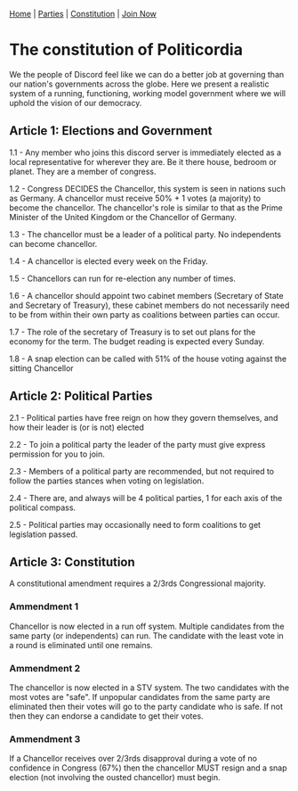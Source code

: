 [Home](index.html) | [Parties](party.html) | [Constitution](constitution.html) | [Join Now](https://discord.gg/QkVACATvUf)

# The constitution of Politicordia 

We the people of Discord feel like we can do a better job at governing than our nation's governments across the globe. Here we present a realistic system of a running, functioning, working model government where we will uphold the vision of our democracy.

## Article 1: Elections and Government

1.1 - Any member who joins this discord server is immediately elected as a local representative for wherever they are. Be it there house, bedroom or planet. They are a member of congress.

1.2 - Congress DECIDES the Chancellor, this system is seen in nations such as Germany. A chancellor must receive 50% + 1 votes (a majority) to become the chancellor. The chancellor's role is similar to that as the Prime Minister of the United Kingdom or the Chancellor of Germany.

1.3 - The chancellor must be a leader of a political party. No independents can become chancellor.

1.4 - A chancellor is elected every week on the Friday. 

1.5 - Chancellors can run for re-election any number of times.

1.6 - A chancellor should appoint two cabinet members (Secretary of State and Secretary of Treasury), these cabinet members do not necessarily need to be from within their own party as coalitions between parties can occur.

1.7 - The role of the secretary of Treasury is to set out plans for the economy for the term. The budget reading is expected every Sunday.

1.8 - A snap election can be called with 51% of the house voting against the sitting Chancellor 


## Article 2: Political Parties

2.1 - Political parties have free reign on how they govern themselves, and how their leader is (or is not) elected

2.2 - To join a political party the leader of the party must give express permission for you to join. 

2.3 - Members of a political party are recommended, but not required to follow the parties stances when voting on legislation.

2.4 - There are, and always will be 4 political parties, 1 for each axis of the political compass.

2.5 - Political parties may occasionally need to form coalitions to get legislation passed. 

## Article 3: Constitution

A constitutional amendment requires a 2/3rds Congressional majority.

### Ammendment 1

Chancellor is now elected in a run off system. Multiple candidates from the same party (or independents) can run. The candidate with the least vote in a round is eliminated until one remains.

### Ammendment 2

The chancellor is now elected in a STV system. The two candidates with the most votes are "safe". If unpopular candidates from the same party are eliminated then their votes will go to the party candidate who is safe. If not then they can endorse a candidate to get their votes.

### Ammendment 3

If a Chancellor receives over 2/3rds  disapproval during a vote of no confidence in Congress (67%) then the chancellor MUST resign and a snap election (not involving the ousted chancellor) must begin.
